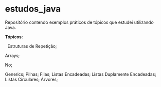 # estudos_java
Repositório contendo exemplos práticos de tópicos que estudei utilizando Java.

**Tópicos:**


  &nbsp;
  Estruturas de Repetição;
  &nbsp;
  
  Arrays;
  &nbsp;
  
  
  No;
  &nbsp;
  
  
  Generics;
  Pilhas;
  Filas;
  Listas Encadeadas;
  Listas Duplamente Encadeadas;
  Listas Circulares;
  Árvores;
  
